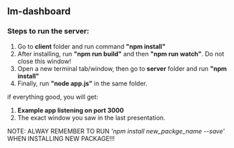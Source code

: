 ## lm-dashboard

### Steps to run the server:

1. Go to **client** folder and run command **"npm install"**
2. After installing, run **"npm run build"** and then **"npm run watch"**. Do not close this window!
3. Open a new terminal tab/window, then go to **server** folder and run **"npm install"**
4. Finally, run **"node app.js"** in the same folder.

if everything good, you will get:
1. **Example app listening on port 3000**
2. The exact window you saw in the last presentation.

NOTE: ALWAY REMEMBER TO RUN *'npm install new_packge_name --save'* WHEN INSTALLING NEW PACKAGE!!!
